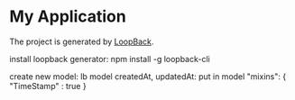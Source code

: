 # My Application

The project is generated by [LoopBack](http://loopback.io).

install loopback generator: npm install -g loopback-cli

create new model: lb model
createdAt, updatedAt: put in model 
"mixins": {
    "TimeStamp" : true
}